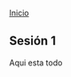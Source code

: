 <!-- No borrar o modificar -->

[Inicio](./index.md)

## Sesión 1

<!-- Su documentación aquí -->

Aqui esta todo
